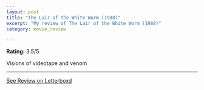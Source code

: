 ```yaml
---
layout: post
title: "The Lair of the White Worm (1988)"
excerpt: "My review of The Lair of the White Worm (1988)"
category: movie_review

---
```


**Rating:** 3.5/5

Visions of videotape and venom

<hr>

[See Review on Letterboxd](https://boxd.it/3mawlR)
